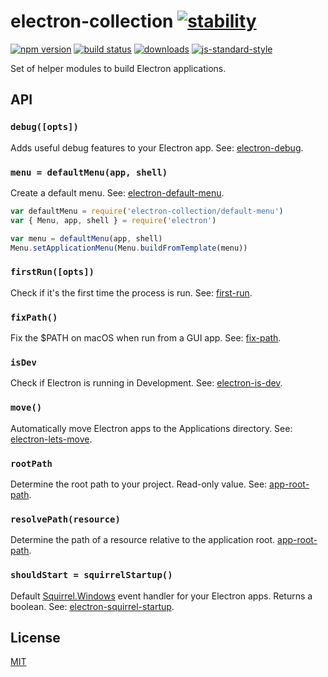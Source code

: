 # electron-collection [![stability][0]][1]
[![npm version][2]][3] [![build status][4]][5]
[![downloads][8]][9] [![js-standard-style][10]][11]

Set of helper modules to build Electron applications.

## API

### `debug([opts])`
Adds useful debug features to your Electron app. See:
[electron-debug](https://www.npmjs.com/package/electron-debug).

### `menu = defaultMenu(app, shell)`
Create a default menu. See:
[electron-default-menu](https://github.com/carter-thaxton/electron-default-menu).
```js
var defaultMenu = require('electron-collection/default-menu')
var { Menu, app, shell } = require('electron')

var menu = defaultMenu(app, shell)
Menu.setApplicationMenu(Menu.buildFromTemplate(menu))
```

### `firstRun([opts])`
Check if it's the first time the process is run. See:
[first-run](https://github.com/sindresorhus/first-run).

### `fixPath()`
Fix the $PATH on macOS when run from a GUI app. See:
[fix-path](https://github.com/sindresorhus/fix-path).

### `isDev`
Check if Electron is running in Development. See:
[electron-is-dev](https://github.com/sindresorhus/electron-is-dev).

### `move()`
Automatically move Electron apps to the Applications directory. See:
[electron-lets-move](https://github.com/tommoor/electron-lets-move).

### `rootPath`
Determine the root path to your project. Read-only value. See:
[app-root-path](https://github.com/inxilpro/node-app-root-path).

### `resolvePath(resource)`
Determine the path of a resource relative to the application root.
[app-root-path](https://github.com/inxilpro/node-app-root-path).

### `shouldStart = squirrelStartup()`
Default [Squirrel.Windows](https://github.com/Squirrel/Squirrel.Windows) event
handler for your Electron apps. Returns a boolean. See:
[electron-squirrel-startup](https://github.com/mongodb-js/electron-squirrel-startup).

## License
[MIT](https://tldrlegal.com/license/mit-license)

[0]: https://img.shields.io/badge/stability-experimental-orange.svg?style=flat-square
[1]: https://nodejs.org/api/documentation.html#documentation_stability_index
[2]: https://img.shields.io/npm/v/electron-collection.svg?style=flat-square
[3]: https://npmjs.org/package/electron-collection
[4]: https://img.shields.io/travis/yoshuawuyts/electron-collection/master.svg?style=flat-square
[5]: https://travis-ci.org/yoshuawuyts/electron-collection
[6]: https://img.shields.io/codecov/c/github/yoshuawuyts/electron-collection/master.svg?style=flat-square
[7]: https://codecov.io/github/yoshuawuyts/electron-collection
[8]: http://img.shields.io/npm/dm/electron-collection.svg?style=flat-square
[9]: https://npmjs.org/package/electron-collection
[10]: https://img.shields.io/badge/code%20style-standard-brightgreen.svg?style=flat-square
[11]: https://github.com/feross/standard
